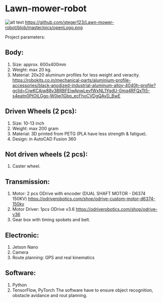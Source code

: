 # Lawn-mower-robot

![alt text](https://github.com/steger123/Lawn-mower-robot/blob/tree/master/pics/openLogo.png?raw=true)
https://github.com/steger123/Lawn-mower-robot/blob/master/pics/openLogo.png

Project parameters:

## Body:
1. Size: approx. 600x400mm
2. Weight: max 20 kg.
3. Material: 20x20 aluminum profiles for less weight and veracity.
https://robokits.co.in/mechanical-parts/aluminium-profile-accessories/black-anodized-industrial-aluminum-alloy-4040h-profile?gclid=CjwKCAjw88v3BRBFEiwApwLevfWxNL1YgdU-0mq4RFQxTt5-s4eatn0PtOlLGgo-W0jei1Gbp_ecFhoCVDgQAvD_BwE


## Driven Wheels (2 pcs):
1.	Size: 10-13 inch
2.	Weight: max 200 gram
3.	Material: 3D printed from PETG (PLA have less strength & fatigue).
4.	Design: in AutoCAD Fusion 360

## Not driven wheels (2 pcs):
1.	Caster wheel.

## Transmission:
1.	Motor: 2 pcs ODrive with encoder (DUAL SHAFT MOTOR - D6374 150KV)
https://odriverobotics.com/shop/odrive-custom-motor-d6374-150kv
2.	Motor Driver: 1pcs ODrive v3.6
https://odriverobotics.com/shop/odrive-v36
3.	Gear box with timing spokets and belt.

## Electronic:
1.	Jetson Nano
2.  Camera
3.	Route planning: GPS and real kinematics

## Software:
1. Python
2. TensorFlow, PyTorch
The software have to ensure object recognition, obstacle avidance and rout planning.

